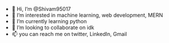 - 👋 Hi, I’m @Shivam95017
- 👀 I’m interested in machine learning, web development, MERN
- 🌱 I’m currently learning python
- 💞️ I’m looking to collaborate on idk 
- 📫 you can reach me on twitter, LinkedIn, Gmail

<!---
Shivam95017/Shivam95017 is a ✨ special ✨ repository because its `README.md` (this file) appears on your GitHub profile.
You can click the Preview link to take a look at your changes.
--->
